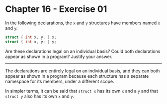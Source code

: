 # Chapter 16 - Exercise 01

In the following declarations, the `x` and `y` structures have members named `x`
and `y`:

```C
struct { int x, y; } x;
struct { int x, y; } y;
```

Are these declarations legal on an individual basis?  Could both declarations
appear as shown in a program?  Justify your answer.


---

The declarations are entirely legal on an individual basis, and they can both
appear as shown in a program because each structure has a separate namespace for
its members, under a different scope.

In simpler terms, it can be said that `struct x` has its own `x` and a `y` and
that `struct y` also has its own `x` and `y`.
